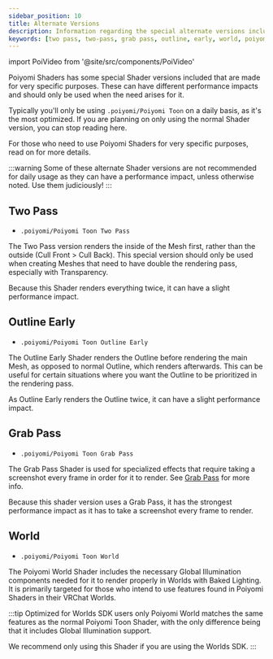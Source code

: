 ```yaml
---
sidebar_position: 10
title: Alternate Versions
description: Information regarding the special alternate versions included in Poiyomi Shaders, such as Grab Pass and the World Shader.
keywords: [two pass, two-pass, grab pass, outline, early, world, poiyomi, shader]
---
```

import PoiVideo from '@site/src/components/PoiVideo'

Poiyomi Shaders has some special Shader versions included that are made for very specific purposes. These can have different performance impacts and should only be used when the need arises for it.

Typically you'll only be using `.poiyomi/Poiyomi Toon` on a daily basis, as it's the most optimized. If you are planning on only using the normal Shader version, you can stop reading here.

For those who need to use Poiyomi Shaders for very specific purposes, read on for more details.

:::warning
Some of these alternate Shader versions are not recommended for daily usage as they can have a performance impact, unless otherwise noted. Use them judiciously!
:::

## Two Pass

- `.poiyomi/Poiyomi Toon Two Pass`

The Two Pass version renders the inside of the Mesh first, rather than the outside (Cull Front > Cull Back). This special version should only be used when creating Meshes that need to have double the rendering pass, especially with Transparency.

Because this Shader renders everything twice, it can have a slight performance impact.

## Outline Early

- `.poiyomi/Poiyomi Toon Outline Early`

The Outline Early Shader renders the Outline before rendering the main Mesh, as opposed to normal Outline, which renders afterwards. This can be useful for certain situations where you want the Outline to be prioritized in the rendering pass.

As Outline Early renders the Outline twice, it can have a slight performance impact.

## Grab Pass

- `.poiyomi/Poiyomi Toon Grab Pass`

The Grab Pass Shader is used for specialized effects that require taking a screenshot every frame in order for it to render. See [Grab Pass](../extended-features/grabpass.md) for more info.

Because this shader version uses a Grab Pass, it has the strongest performance impact as it has to take a screenshot every frame to render.

## World

- `.poiyomi/Poiyomi Toon World`

The Poiyomi World Shader includes the necessary Global Illumination components needed for it to render properly in Worlds with Baked Lighting. It is primarily targeted for those who intend to use features found in Poiyomi Shaders in their VRChat Worlds.

:::tip Optimized for Worlds SDK users only
Poiyomi World matches the same features as the normal Poiyomi Toon Shader, with the only difference being that it includes Global Illumination support.

We recommend only using this Shader if you are using the Worlds SDK.
:::